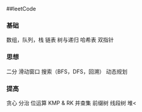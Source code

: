##leetCode


### 基础
数组，队列，栈
链表
树与递归
哈希表
双指针

### 思想
二分
滑动窗口
搜索（BFS，DFS，回溯）
动态规划


### 提高
贪心
分治
位运算
KMP &amp; RK
并查集
前缀树
线段树
堆<
